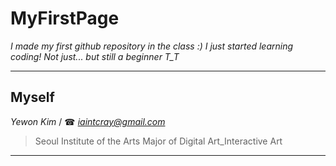 # MyFirstPage
*I made my first github repository in the class :)*
*I just started learning coding!*
*Not just... but still a beginner T_T*

***

## Myself
*Yewon Kim* / ☎ *iaintcray@gmail.com*

> Seoul Institute of the Arts
> Major of Digital Art_Interactive Art



***
